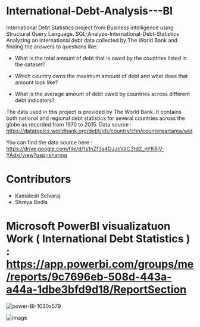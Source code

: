 # International-Debt-Analysis---BI
International Debt Statistics project from Business intelligence using Structural Query Language.
SQL-Analyze-International-Debt-Statistics
Analyzing an international debt data collected by The World Bank and finding the answers to questions like:
* What is the total amount of debt that is owed by the countries listed in the dataset?


* Which country owns the maximum amount of debt and what does that amount look like?


* What is the average amount of debt owed by countries across different debt indicators?


The data used in this project is provided by The World Bank. It contains both national and regional debt statistics for several countries across the globe as recorded from 1970 to 2015.
Data source : https://datatopics.worldbank.org/debt/ids/country/chn/counterpartarea/wld

You can find the data source here :  https://drive.google.com/file/d/1s1nZf3s4DJJcVzC3rd2_nYK8iV-YAdxi/view?usp=sharing

# Contributors
* Kamalesh Selvaraj
* Shreya Bodla

# Microsoft PowerBI visualizatuon Work ( International Debt Statistics ) : https://app.powerbi.com/groups/me/reports/9c7696eb-508d-443a-a44a-1dbe3bfd9d18/ReportSection

![power-BI-1030x579](https://user-images.githubusercontent.com/72293918/135707333-88e96486-2315-4177-bb2b-64356fdab2b0.png)

![image](https://user-images.githubusercontent.com/72293918/151752898-95eef370-072f-43d0-9f08-5ab204e41114.png)


